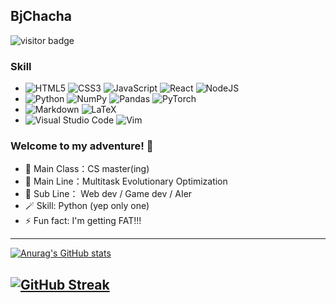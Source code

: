 <!--START_SECTION:waka-->
<!--END_SECTION:waka-->

## BjChacha

![visitor badge](https://visitor-badge.glitch.me/badge?page_id=jwenjian.visitor-badge&left_text=Hello%20Visitors)

### Skill

- ![HTML5](https://img.shields.io/badge/html5-%23E34F26.svg?style=for-the-badge&logo=html5&logoColor=white) ![CSS3](https://img.shields.io/badge/css3-%231572B6.svg?style=for-the-badge&logo=css3&logoColor=white) ![JavaScript](https://img.shields.io/badge/javascript-%23323330.svg?style=for-the-badge&logo=javascript&logoColor=%23F7DF1E) ![React](https://img.shields.io/badge/react-%2320232a.svg?style=for-the-badge&logo=react&logoColor=%2361DAFB) ![NodeJS](https://img.shields.io/badge/node.js-6DA55F?style=for-the-badge&logo=node.js&logoColor=white)
- ![Python](https://img.shields.io/badge/python-3670A0?style=for-the-badge&logo=python&logoColor=ffdd54) ![NumPy](https://img.shields.io/badge/numpy-%23013243.svg?style=for-the-badge&logo=numpy&logoColor=white) ![Pandas](https://img.shields.io/badge/pandas-%23150458.svg?style=for-the-badge&logo=pandas&logoColor=white) ![PyTorch](https://img.shields.io/badge/PyTorch-%23EE4C2C.svg?style=for-the-badge&logo=PyTorch&logoColor=white)
- ![Markdown](https://img.shields.io/badge/markdown-%23000000.svg?style=for-the-badge&logo=markdown&logoColor=white) ![LaTeX](https://img.shields.io/badge/latex-%23008080.svg?style=for-the-badge&logo=latex&logoColor=white)
- ![Visual Studio Code](https://img.shields.io/badge/Visual%20Studio%20Code-0078d7.svg?style=for-the-badge&logo=visual-studio-code&logoColor=white) ![Vim](https://img.shields.io/badge/VIM-%2311AB00.svg?style=for-the-badge&logo=vim&logoColor=white)

### Welcome to my adventure! 👋

- 🔭 Main Class：CS master(ing)
- 🌱 Main Line：Multitask Evolutionary Optimization
- 👯 Sub Line： Web dev / Game dev / AIer
- 🪄 Skill: Python (yep only one)
- ⚡ Fun fact: I'm getting FAT!!!

---

[![Anurag's GitHub stats](https://github-readme-stats.vercel.app/api?username=BjChacha&theme=onedark)](https://github.com/anuraghazra/github-readme-stats)

[![GitHub Streak](http://github-readme-streak-stats.herokuapp.com?user=BjChacha&theme=onedark&date_format=%5BY.%5Dn.j)](https://git.io/streak-stats)
---
